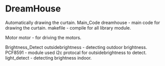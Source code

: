 # DreamHouse
Automatically drawing the curtain.
Main_Code
    dreamhouse - main code for drawing the curtain.
    makefile - compile for all library module.

Motor
    motor - for driving the motors.


Brightness_Detect
    outsidebrightness - detecting outdoor brightness.
    PCF8591 - module used i2c protocal for outsidebrightness to detect.
    light_detect - detecting brightness indoor.